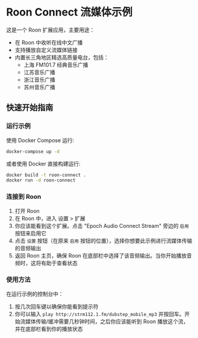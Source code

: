 Roon Connect 流媒体示例
==

这是一个 Roon 扩展应用，主要用途：
- 在 Roon 中收听在线中文广播
- 支持播放自定义流媒体链接
- 内置长三角地区精选高质量电台，包括：
  - 上海 FM101.7 经典音乐广播
  - 江苏音乐广播
  - 浙江音乐广播
  - 苏州音乐广播

## 快速开始指南

### 运行示例

使用 Docker Compose 运行:

```sh
docker-compose up -d
```

或者使用 Docker 直接构建运行:

```sh
docker build -t roon-connect .
docker run -d roon-connect
```

### 连接到 Roon

1. 打开 Roon
2. 在 Roon 中，进入 设置 > 扩展
3. 你应该能看到这个扩展。点击 "Epoch Audio Connect Stream" 旁边的 `启用` 按钮来启用它
4. 点击 `设置` 按钮（在原来 `启用` 按钮的位置），选择你想要此示例进行流媒体传输的音频输出
5. 返回 Roon 主页，确保 Roon 在底部栏中选择了该音频输出。当你开始播放音频时，这将有助于查看状态

### 使用方法

在运行示例的控制台中：

1. 按几次回车键以确保你能看到提示符
2. 你可以输入 `play http://strm112.1.fm/dubstep_mobile_mp3` 并按回车。开始流媒体传输/缓冲需要几秒钟时间，之后你应该能听到 Roon 播放这个流，并在底部栏看到你的播放状态
  